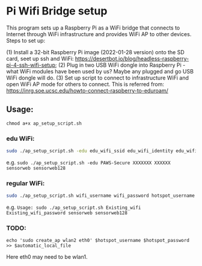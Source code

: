 # Pi Wifi Bridge setup

This program sets up a Raspberry Pi as a WiFi bridge that connects to Internet through WiFi infrastructure and provides WiFi AP to other devices. Steps to set up:

(1) Install a 32-bit Raspberry Pi image (2022-01-28 version) onto the SD card, seet up ssh and WiFi: https://desertbot.io/blog/headless-raspberry-pi-4-ssh-wifi-setup;
(2) Plug in two USB WiFi dongle into Raspberry Pi - what WiFi modules have been used by us? Maybe any plugged and go USB WiFi dongle will do.
(3) Set up script to connect to infrastructure WiFi and open WiFi AP mode for others to connect. This is referred from: https://inrg.soe.ucsc.edu/howto-connect-raspberry-to-eduroam/

## Usage:
```chmod a+x ap_setup_script.sh```
### edu WiFi:
```bash
sudo ./ap_setup_script.sh -edu edu_wifi_ssid edu_wifi_identity edu_wifi_password hotspot_username hotspot_password
```
e.g. ```sudo ./ap_setup_script.sh -edu PAWS-Secure XXXXXXX XXXXXX sensorweb sensorweb128```

### regular WiFi:
```bash
sudo ./ap_setup_script.sh wifi_username wifi_password hotspot_username hotspot_password
```
e.g. ```Usage: sudo ./ap_setup_script.sh Existing_wifi Existing_wifi_password sensorweb sensorweb128```

### TODO:
```
echo 'sudo create_ap wlan2 eth0' $hotspot_username $hotspot_password >> $automatic_local_file
```
Here eth0 may need to be wlan1.
